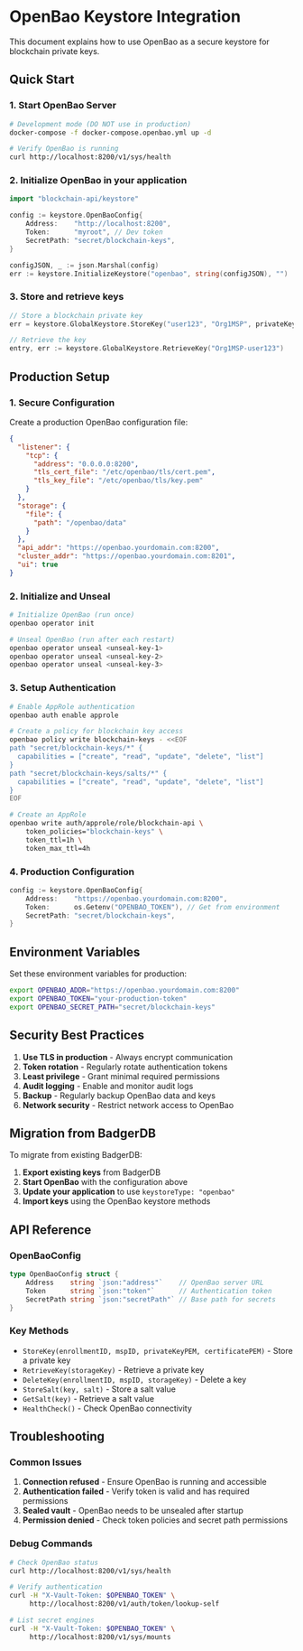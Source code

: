 # OpenBao Keystore Integration

This document explains how to use OpenBao as a secure keystore for blockchain private keys.

## Quick Start

### 1. Start OpenBao Server

```bash
# Development mode (DO NOT use in production)
docker-compose -f docker-compose.openbao.yml up -d

# Verify OpenBao is running
curl http://localhost:8200/v1/sys/health
```

### 2. Initialize OpenBao in your application

```go
import "blockchain-api/keystore"

config := keystore.OpenBaoConfig{
    Address:    "http://localhost:8200",
    Token:      "myroot", // Dev token
    SecretPath: "secret/blockchain-keys",
}

configJSON, _ := json.Marshal(config)
err := keystore.InitializeKeystore("openbao", string(configJSON), "")
```

### 3. Store and retrieve keys

```go
// Store a blockchain private key
err = keystore.GlobalKeystore.StoreKey("user123", "Org1MSP", privateKeyPEM, certificatePEM)

// Retrieve the key
entry, err := keystore.GlobalKeystore.RetrieveKey("Org1MSP-user123")
```

## Production Setup

### 1. Secure Configuration

Create a production OpenBao configuration file:

```json
{
  "listener": {
    "tcp": {
      "address": "0.0.0.0:8200",
      "tls_cert_file": "/etc/openbao/tls/cert.pem",
      "tls_key_file": "/etc/openbao/tls/key.pem"
    }
  },
  "storage": {
    "file": {
      "path": "/openbao/data"
    }
  },
  "api_addr": "https://openbao.yourdomain.com:8200",
  "cluster_addr": "https://openbao.yourdomain.com:8201",
  "ui": true
}
```

### 2. Initialize and Unseal

```bash
# Initialize OpenBao (run once)
openbao operator init

# Unseal OpenBao (run after each restart)
openbao operator unseal <unseal-key-1>
openbao operator unseal <unseal-key-2>
openbao operator unseal <unseal-key-3>
```

### 3. Setup Authentication

```bash
# Enable AppRole authentication
openbao auth enable approle

# Create a policy for blockchain key access
openbao policy write blockchain-keys - <<EOF
path "secret/blockchain-keys/*" {
  capabilities = ["create", "read", "update", "delete", "list"]
}
path "secret/blockchain-keys/salts/*" {
  capabilities = ["create", "read", "update", "delete", "list"]
}
EOF

# Create an AppRole
openbao write auth/approle/role/blockchain-api \
    token_policies="blockchain-keys" \
    token_ttl=1h \
    token_max_ttl=4h
```

### 4. Production Configuration

```go
config := keystore.OpenBaoConfig{
    Address:    "https://openbao.yourdomain.com:8200",
    Token:      os.Getenv("OPENBAO_TOKEN"), // Get from environment
    SecretPath: "secret/blockchain-keys",
}
```

## Environment Variables

Set these environment variables for production:

```bash
export OPENBAO_ADDR="https://openbao.yourdomain.com:8200"
export OPENBAO_TOKEN="your-production-token"
export OPENBAO_SECRET_PATH="secret/blockchain-keys"
```

## Security Best Practices

1. **Use TLS in production** - Always encrypt communication
2. **Token rotation** - Regularly rotate authentication tokens
3. **Least privilege** - Grant minimal required permissions
4. **Audit logging** - Enable and monitor audit logs
5. **Backup** - Regularly backup OpenBao data and keys
6. **Network security** - Restrict network access to OpenBao

## Migration from BadgerDB

To migrate from existing BadgerDB:

1. **Export existing keys** from BadgerDB
2. **Start OpenBao** with the configuration above
3. **Update your application** to use `keystoreType: "openbao"`
4. **Import keys** using the OpenBao keystore methods

## API Reference

### OpenBaoConfig

```go
type OpenBaoConfig struct {
    Address    string `json:"address"`    // OpenBao server URL
    Token      string `json:"token"`      // Authentication token
    SecretPath string `json:"secretPath"` // Base path for secrets
}
```

### Key Methods

- `StoreKey(enrollmentID, mspID, privateKeyPEM, certificatePEM)` - Store a private key
- `RetrieveKey(storageKey)` - Retrieve a private key
- `DeleteKey(enrollmentID, mspID, storageKey)` - Delete a key
- `StoreSalt(key, salt)` - Store a salt value
- `GetSalt(key)` - Retrieve a salt value
- `HealthCheck()` - Check OpenBao connectivity

## Troubleshooting

### Common Issues

1. **Connection refused** - Ensure OpenBao is running and accessible
2. **Authentication failed** - Verify token is valid and has required permissions
3. **Sealed vault** - OpenBao needs to be unsealed after startup
4. **Permission denied** - Check token policies and secret path permissions

### Debug Commands

```bash
# Check OpenBao status
curl http://localhost:8200/v1/sys/health

# Verify authentication
curl -H "X-Vault-Token: $OPENBAO_TOKEN" \
     http://localhost:8200/v1/auth/token/lookup-self

# List secret engines
curl -H "X-Vault-Token: $OPENBAO_TOKEN" \
     http://localhost:8200/v1/sys/mounts
```
